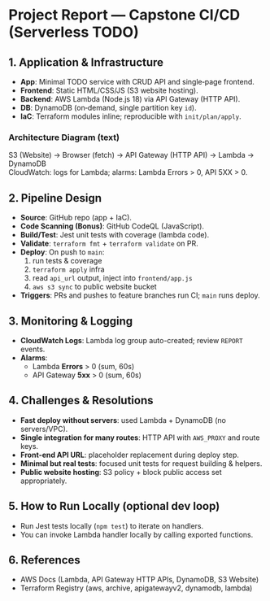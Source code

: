 # Project Report — Capstone CI/CD (Serverless TODO)

## 1. Application & Infrastructure
- **App**: Minimal TODO service with CRUD API and single‑page frontend.
- **Frontend**: Static HTML/CSS/JS (S3 website hosting).
- **Backend**: AWS Lambda (Node.js 18) via API Gateway (HTTP API).
- **DB**: DynamoDB (on‑demand, single partition key `id`).
- **IaC**: Terraform modules inline; reproducible with `init/plan/apply`.

### Architecture Diagram (text)
S3 (Website) → Browser (fetch) → API Gateway (HTTP API) → Lambda → DynamoDB  
CloudWatch: logs for Lambda; alarms: Lambda Errors > 0, API 5XX > 0.

## 2. Pipeline Design
- **Source**: GitHub repo (app + IaC).
- **Code Scanning (Bonus)**: GitHub CodeQL (JavaScript).
- **Build/Test**: Jest unit tests with coverage (lambda code).
- **Validate**: `terraform fmt` + `terraform validate` on PR.
- **Deploy**: On push to `main`:
  1. run tests & coverage
  2. `terraform apply` infra
  3. read `api_url` output, inject into `frontend/app.js`
  4. `aws s3 sync` to public website bucket
- **Triggers**: PRs and pushes to feature branches run CI; `main` runs deploy.

## 3. Monitoring & Logging
- **CloudWatch Logs**: Lambda log group auto-created; review `REPORT` events.
- **Alarms**:
  - Lambda **Errors** > 0 (sum, 60s)
  - API Gateway **5xx** > 0 (sum, 60s)

## 4. Challenges & Resolutions
- **Fast deploy without servers**: used Lambda + DynamoDB (no servers/VPC).
- **Single integration for many routes**: HTTP API with `AWS_PROXY` and route keys.
- **Front‑end API URL**: placeholder replacement during deploy step.
- **Minimal but real tests**: focused unit tests for request building & helpers.
- **Public website hosting**: S3 policy + block public access set appropriately.

## 5. How to Run Locally (optional dev loop)
- Run Jest tests locally (`npm test`) to iterate on handlers.
- You can invoke Lambda handler locally by calling exported functions.

## 6. References
- AWS Docs (Lambda, API Gateway HTTP APIs, DynamoDB, S3 Website)
- Terraform Registry (aws, archive, apigatewayv2, dynamodb, lambda)

